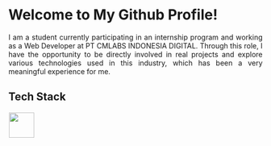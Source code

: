 # Welcome to My Github Profile!
<div align="justify"> I am a student currently participating in an internship program and working as a Web Developer at PT CMLABS INDONESIA DIGITAL. Through this role, I have the opportunity to be directly involved in real projects and explore various technologies used in this industry, which has been a very meaningful experience for me.
<dev/>
  
## Tech Stack
  <img src="https://skillicons.dev/icons?i=javascript,cpp,html,css,nodejs,react,bootstrap,photoshop,python,flutter,debian,tailwind,php,docker,figma" height="50" style="margin: 1px"/> 
</p>







